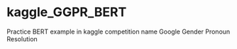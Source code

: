 # kaggle_GGPR_BERT
Practice BERT example in kaggle competition name Google Gender Pronoun Resolution 
